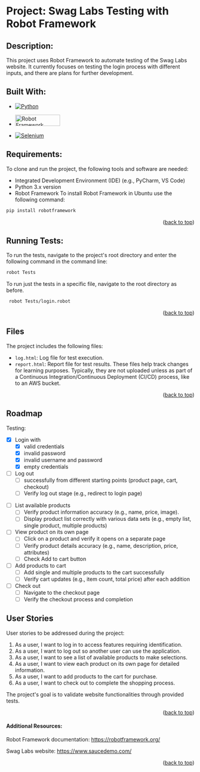 <!-- ABOUT THE PROJECT -->
# Project: Swag Labs Testing with Robot Framework

## Description:

This project uses Robot Framework to automate testing of the Swag Labs website. It currently focuses on testing the login process with different inputs, and there are plans for further development.

## Built With:

* [![Python][Python-image]][Python-url]

* <a href="https://robotframework.org/">
  <img src="https://europe1.discourse-cdn.com/standard21/uploads/robotframework1/original/1X/927bccfd8d2d7ad89b17972cb1dc27f432ffac3f.png" alt="Robot Framework" width="120" height="30" />
  </a>

[//]: # (* [![Robot-Framework][Robot-Framework-image]][Robot-Framework-url])

* [![Selenium][Selenium.img]][Selenium-url]

<!-- REQUIREMENTS -->
## Requirements:
To clone and run the project, the following tools and software are needed:

- Integrated Development Environment (IDE) (e.g., PyCharm, VS Code)
- Python 3.x version
- Robot Framework
To install Robot Framework in Ubuntu use the following command: 
```sh
pip install robotframework
```

<p align="right">(<a href="#readme-top">back to top</a>)</p>

## Running Tests:

To run the tests, navigate to the project's root directory and enter the following command in the command line:
```sh
robot Tests
```

To run just the tests in a specific file, navigate to the root directory as before.
```sh
 robot Tests/login.robot
 ```

<p align="right">(<a href="#readme-top">back to top</a>)</p>

## Files
The project includes the following files:

- `log.html`: Log file for test execution.
- `report.html`: Report file for test results.
These files help track changes for learning purposes. Typically, they are not uploaded unless as part of a Continuous Integration/Continuous Deployment (CI/CD) process, like to an AWS bucket.

<p align="right">(<a href="#readme-top">back to top</a>)</p>

## Roadmap
Testing:
- [x] Login with
    - [x] valid credentials
    - [x] invalid password
    - [x] invalid username and password
    - [x] empty credentials

- [ ] Log out 
    - [ ] successfully from different starting points (product page, cart, checkout)
    - [ ] Verify log out stage (e.g., redirect to login page)

[//]: # (* extra: Handle edge cases &#40;e.g., already logged out, logout during product/cart interaction&#41;)

[//]: # (* extra: Simulate network issues or errors during logout)

- [ ] List available products
    - [ ] Verify product information accuracy (e.g., name, price, image).
    - [ ] Display product list correctly with various data sets (e.g., empty list, single product, multiple products)

- [ ] View product on its own page
    - [ ] Click on a product and verify it opens on a separate page
    - [ ] Verify product details accuracy (e.g., name, description, price, attributes)
    - [ ] Check Add to cart button
- [ ] Add products to cart
    - [ ] Add single and multiple products to the cart successfully
    - [ ] Verify cart updates (e.g., item count, total price) after each addition

- [ ] Check out
    - [ ] Navigate to the checkout page
    - [ ] Verify the checkout process and completion

## User Stories
User stories to be addressed during the project:

1. As a user, I want to log in to access features requiring identification.
2. As a user, I want to log out so another user can use the application. 
3. As a user, I want to see a list of available products to make selections. 
4. As a user, I want to view each product on its own page for detailed information. 
5. As a user, I want to add products to the cart for purchase. 
6. As a user, I want to check out to complete the shopping process.

The project's goal is to validate website functionalities through provided tests.

<p align="right">(<a href="#readme-top">back to top</a>)</p>

#### Additional Resources:

Robot Framework documentation: https://robotframework.org/

Swag Labs website: https://www.saucedemo.com/

<p align="right">(<a href="#readme-top">back to top</a>)</p>


[Python-image]:https://img.shields.io/badge/python-3670A0?style=for-the-badge&logo=python&logoColor=ffdd54
[Python-url]:https://www.python.org/
[Robot-Framework-image]:https://pouch.jumpshare.com/preview/m0nGQpvkgvQFBBNX-Bc3uENvAZzpeqsf_gPqkLQJxYFLM0StrOAxHtN77jYKAb0PzwKKy4Lp7dvwNtmJa-_A-ieQEXfhuVh4Pziz2aUTUxo

[//]: # ([Robot-Framework-image]:https://europe1.discourse-cdn.com/standard21/uploads/robotframework1/original/1X/927bccfd8d2d7ad89b17972cb1dc27f432ffac3f.png)
[Robot-Framework-url]:https://robotframework.org/
[Selenium.img]:https://img.shields.io/badge/-selenium-%43B02A?style=for-the-badge&logo=selenium&logoColor=white
[Selenium-url]:https://www.selenium.dev/